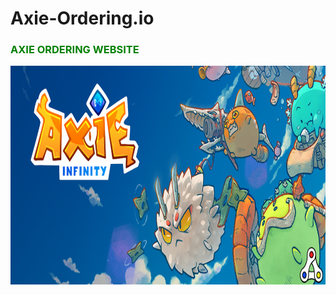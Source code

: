 # Axie-Ordering.io
<h3 style="color:green;">AXIE ORDERING WEBSITE</h3>

<img src="Axie-Infinity-logo-artwork-header.png" alt="AXIE GIF" width="800" height="350">
